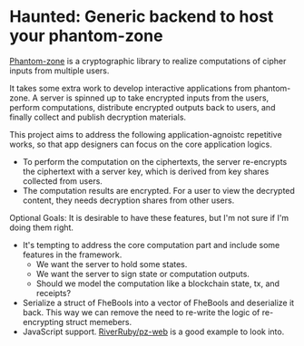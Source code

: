 # Haunted: Generic backend to host your phantom-zone

[Phantom-zone](https://github.com/gausslabs/phantom-zone) is a cryptographic library to realize computations of cipher inputs from multiple users.

It takes some extra work to develop interactive applications from phantom-zone. A server is spinned up to take encrypted inputs from the users, perform computations, distribute encrypted outputs back to users, and finally collect and publish decryption materials.

This project aims to address the following application-agnoistc repetitive works, so that app designers can focus on the core application logics.

- To perform the computation on the ciphertexts, the server re-encrypts the ciphertext with a server key, which is derived from key shares collected from users.
- The computation results are encrypted. For a user to view the decrypted content, they needs decryption shares from other users.

Optional Goals: It is desirable to have these features, but I'm not sure if I'm doing them right.

- It's tempting to address the core computation part and include some features in the framework.
  - We want the server to hold some states.
  - We want the server to sign state or computation outputs.
  - Should we model the computation like a blockchain state, tx, and receipts?
- Serialize a struct of FheBools into a vector of FheBools and deserialize it back. This way we can remove the need to re-write the logic of re-encrypting struct memebers.
- JavaScript support. [RiverRuby/pz-web](https://github.com/RiverRuby/pz-web/blob/main/src/ni_hiring.rs) is a good example to look into.

